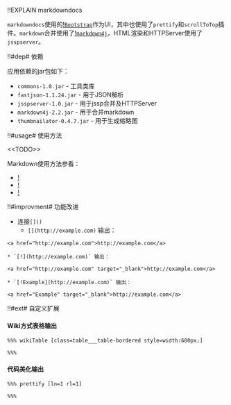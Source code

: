 !!EXPLAIN
markdowndocs

`markdowndocs`使用的[!`Bootstrap`](http://getbootstrap.com/)作为UI，其中也使用了`prettify`和`scrollToTop`插件。`markdown`合并使用了[!`markdown4j`](https://code.google.com/p/markdown4j/)，HTML渲染和HTTPServer使用了`jsspserver`。

!!#dep# 依赖

应用依赖的jar包如下：
* `commons-1.0.jar` - 工具类库
* `fastjson-1.1.24.jar` - 用于JSON解析
* `jsspserver-1.0.jar` - 用于jssp合并及HTTPServer
* `markdown4j-2.2.jar` - 用于合并markdown
* `thumbnailator-0.4.7.jar` - 用于生成缩略图

!!#usage# 使用方法

&lt;&lt;TODO&gt;&gt;

Markdown使用方法参看：
* [!](https://code.google.com/p/markdown4j/)
* [!](https://github.com/rjeschke/txtmark)
* [!](http://daringfireball.net/projects/markdown/)

!!#improvment# 功能改进

* 连接`[]()`
    * `[](http://example.com)` 输出：
```
<a href="http://example.com">http://example.com</a>
```
    * `[!](http://example.com)` 输出：
```
<a href="http://example.com" target="_blank">http://example.com</a>
```
    * `[!Example](http://example.com)` 输出：
```
<a href="Example" target="_blank">http://example.com</a>
```


!!#ext# 自定义扩展

#### Wiki方式表格输出
```
%%% wikiTable [class=table___table-bordered style=width:600px;]

%%%
```


#### 代码美化输出
```
%%% prettify [ln=1 rl=1]

%%%
```
